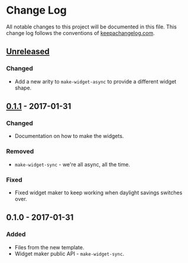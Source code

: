 # Change Log
All notable changes to this project will be documented in this file. This change log follows the conventions of [keepachangelog.com](http://keepachangelog.com/).

## [Unreleased]
### Changed
- Add a new arity to `make-widget-async` to provide a different widget shape.

## [0.1.1] - 2017-01-31
### Changed
- Documentation on how to make the widgets.

### Removed
- `make-widget-sync` - we're all async, all the time.

### Fixed
- Fixed widget maker to keep working when daylight savings switches over.

## 0.1.0 - 2017-01-31
### Added
- Files from the new template.
- Widget maker public API - `make-widget-sync`.

[Unreleased]: https://github.com/your-name/let-the-noob-be-with-you/compare/0.1.1...HEAD
[0.1.1]: https://github.com/your-name/let-the-noob-be-with-you/compare/0.1.0...0.1.1
